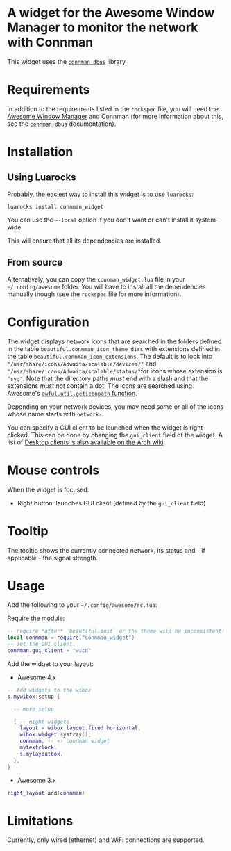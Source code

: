 # A widget for the Awesome Window Manager to monitor the network with Connman

This widget uses the
[`connman_dbus`](https://luarocks.org/modules/stefano-m/connman_dbus)
library.

# Requirements

In addition to the requirements listed in the `rockspec` file, you will need
the [Awesome Window Manager](https://awesomewm.org)
and Connman (for more information about this, see the
[`connman_dbus`](https://luarocks.org/modules/stefano-m/connman_dbus)
documentation).

# Installation

## Using Luarocks

Probably, the easiest way to install this widget is to use `luarocks`:

    luarocks install connman_widget

You can use the `--local` option if you don't want or can't install
it system-wide

This will ensure that all its dependencies are installed.

## From source

Alternatively, you can copy the `connman_widget.lua` file in your
`~/.config/awesome` folder. You will have to install all the dependencies
manually though (see the `rockspec` file for more information).

# Configuration

The widget displays network icons that are searched in the folders defined
in the table `beautiful.connman_icon_theme_dirs` with extensions defined
in the table `beautiful.connman_icon_extensions`.
The default is to look into `"/usr/share/icons/Adwaita/scalable/devices/"`
and  `"/usr/share/icons/Adwaita/scalable/status/"`for
icons whose extension is `"svg"`. Note that the directory paths *must* end
with a slash and that the extensions *must not* contain a dot.
The icons are searched using Awesome's
[`awful.util.geticonpath` function](https://awesomewm.org/doc/api/modules/awful.util.html#geticonpath).

Depending on your network devices, you may need some or all of the icons
whose name starts with `network-`.

You can specify a GUI client to be launched when the widget is right-clicked.
This can be done by changing the `gui_client` field of the widget.  A list
of
[Desktop clients is also available on the Arch wiki](https://wiki.archlinux.org/index.php/Connman#Desktop_clients).

# Mouse controls

When the widget is focused:

* Right button: launches GUI client (defined by the `gui_client` field)

# Tooltip

The tooltip shows the currently connected network, its status and - if
applicable - the signal strength.

# Usage

Add the following to your `~/.config/awesome/rc.lua`:

Require the module:

```lua
-- require *after* `beautiful.init` or the theme will be inconsistent!
local connman = require("connman_widget")
-- set the GUI client.
connman.gui_client = "wicd"
```

Add the widget to your layout:

- Awesome 4.x

``` lua
-- Add widgets to the wibox
s.mywibox:setup {

  -- more setup

  { -- Right widgets
    layout = wibox.layout.fixed.horizontal,
    wibox.widget.systray(),
    connman, -- <- connman widget
    mytextclock,
    s.mylayoutbox,
  },
}
```

- Awesome 3.x

```lua
right_layout:add(connman)
```

# Limitations

Currently, only wired (ethernet) and WiFi connections are supported.
